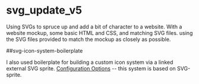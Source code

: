 # svg_update_v5

Using SVGs to spruce up and add a bit of character to a website. With a website mockup, some basic HTML and CSS, and matching SVG files. using the SVG files provided to match the mockup as closely as possible.

##svg-icon-system-boilerplate

I also used boilerplate for building a custom icon system via a linked external SVG sprite. [Configuration Options](https://github.com/jkphl/svg-sprite) -- this system is based on SVG-sprite.
